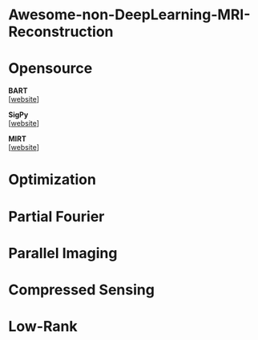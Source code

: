 # Awesome-non-DeepLearning-MRI-Reconstruction

# Opensource
**BART**\
[[website](https://github.com/mrirecon/bart)]

**SigPy**\
[[website](https://github.com/mikgroup/sigpy)]

**MIRT**\
[[website](https://github.com/JeffFessler/mirt)]

# Optimization

# Partial Fourier

# Parallel Imaging

# Compressed Sensing

# Low-Rank


